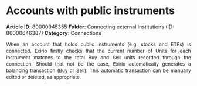 # Accounts with public instruments

**Article ID**: 80000945355
**Folder**: Connecting external Institutions (ID: 80000646387)
**Category**: Connections

<p dir="ltr" style="box-sizing: border-box; margin-bottom: 0px; margin-left: 0px; font-size: 13px; line-height: 18px; word-break: normal; overflow-wrap: break-word; text-align: justify;"><span dir="ltr" style="box-sizing: border-box; font-family: -apple-system, BlinkMacSystemFont, "Segoe UI", Roboto, "Helvetica Neue", Arial, sans-serif; font-weight: 400; text-align: justify; text-indent: 0px; font-size: 16px; line-height: 32px; color: rgb(19, 28, 60);">When an account that holds public instruments (e.g. stocks and ETFs) is connected, Exirio firstly checks that the current number of Units for each instrument matches to the total Buy and Sell units recorded through the connection. Should that not be the case, Exirio automatically generates a balancing transaction (Buy or Sell). This automatic transaction can be manually edited or deleted, as appropriate. </span></p><div class="collab-highlight-btn" style="visibility: hidden; box-sizing: border-box; border-radius: 3px; box-shadow: rgba(24, 50, 71, 0.4) 0px 3px 8px 0px, rgba(24, 50, 71, 0.3) 0px 0.5px 2px 0px; cursor: pointer; animation: 250ms linear 0s 1 normal forwards running pop-on-top; color: white; height: 30px; padding: 7px 10px; text-align: justify;"><br></div><div class="attachment-thumb ember-view" style="box-sizing: border-box; word-break: normal; overflow-wrap: break-word; font-size: 13px; line-height: 18px; color: rgb(24, 50, 71); font-family: -apple-system, BlinkMacSystemFont, "Segoe UI", Roboto, "Helvetica Neue", Arial, sans-serif; font-weight: 400; text-align: start; text-indent: 0px;"><br class="Apple-interchange-newline"></div><p><br></p>